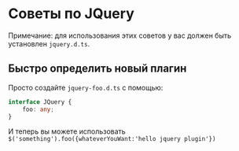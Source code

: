 # Советы по JQuery

Примечание: для использования этих советов у вас должен быть установлен `jquery.d.ts`.

## Быстро определить новый плагин

Просто создайте `jquery-foo.d.ts` с помощью:

```ts
interface JQuery {
    foo: any;
}
```

И теперь вы можете использовать `$('something').foo({whateverYouWant:'hello jquery plugin'})`
